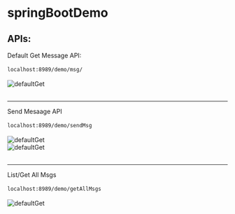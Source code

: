 # springBootDemo

## APIs:
Default Get Message API: <br/><br/>
``` localhost:8989/demo/msg/ ```
<br/><br/>
<img src="https://github.com/syamdanda/springBootDemo/blob/master/screenshots/defaultGet.png" alt="defaultGet"/>
<br/><br/><hr/>
Send Mesaage API <br/><br/>
``` localhost:8989/demo/sendMsg ```  <br/><br/>
<img src="https://github.com/syamdanda/springBootDemo/blob/master/screenshots/sendMsg1.png" alt="defaultGet"/><br/>
<img src="https://github.com/syamdanda/springBootDemo/blob/master/screenshots/sendMsg2.png" alt="defaultGet"/>
<br/><br/><hr/>

List/Get All Msgs <br/><br/>
``` localhost:8989/demo/getAllMsgs ``` <br/><br/>
<img src="https://github.com/syamdanda/springBootDemo/blob/master/screenshots/getAllMsgs.png" alt="defaultGet"/> <br/><br/>

